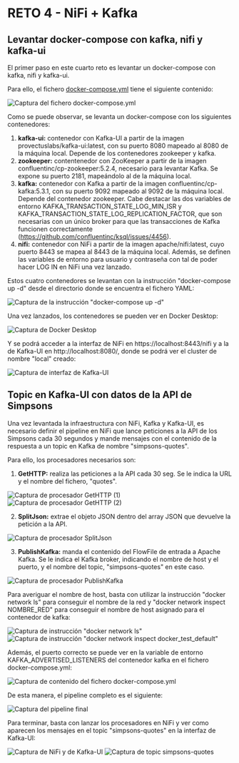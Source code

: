 # RETO 4 - NiFi + Kafka

## Levantar docker-compose con kafka, nifi y kafka-ui

El primer paso en este cuarto reto es levantar un docker-compose con kafka, nifi y kafka-ui.

Para ello, el fichero [docker-compose.yml](docker-compose.yml) tiene el siguiente contenido:

![Captura del fichero docker-compose.yml](reto4_0.png)

Como se puede observar, se levanta un docker-compose con los siguientes contenedores:
1. **kafka-ui:** contenedor con Kafka-UI a partir de la imagen provectuslabs/kafka-ui:latest, con su puerto 8080 mapeado al 8080 de la máquina local. Depende de los contenedores zookeeper y  kafka.
2. **zookeeper:** contentenedor con ZooKeeper a partir de la imagen confluentinc/cp-zookeeper:5.2.4, necesario para levantar Kafka. Se expone su puerto 2181, mapeándolo al de la máquina local.
3. **kafka:** contenedor con Kafka a partir de la imagen confluentinc/cp-kafka:5.3.1, con su puerto 9092 mapeado al 9092 de la máquina local. Depende del contenedor zookeeper. Cabe destacar las dos variables de entorno KAFKA_TRANSACTION_STATE_LOG_MIN_ISR y  KAFKA_TRANSACTION_STATE_LOG_REPLICATION_FACTOR, que son necesarias con un único broker para que las transacciones de Kafka funcionen correctamente (https://github.com/confluentinc/ksql/issues/4456).
4. **nifi:** contenedor con NiFi a partir de la imagen apache/nifi:latest, cuyo puerto 8443 se mapea al 8443 de la máquina local. Además, se definen las variables de entorno para usuario y contraseña con tal de poder hacer LOG IN en NiFi una vez lanzado. 

Estos cuatro contenedores se levantan con la instrucción "docker-compose up -d" desde el directorio donde se encuentra el fichero YAML:

![Captura de la instrucción "docker-compose up -d"](reto4_1.png)

Una vez lanzados, los contenedores se pueden ver en Docker Desktop:

![Captura de Docker Desktop](reto4_2.png)

Y se podrá acceder a la interfaz de NiFi en https://localhost:8443/nifi y a la de Kafka-UI en http://localhost:8080/, donde se podrá ver el cluster de nombre "local" creado:

![Captura de interfaz de Kafka-UI](reto4_3.png)

## Topic en Kafka-UI con datos de la API de Simpsons

Una vez levantada la infraestructura con NiFi, Kafka y Kafka-UI, es necesario definir el pipeline en NiFi que lance peticiones a la API de los Simpsons cada 30 segundos y mande mensajes con el contenido de la respuesta a un topic en Kafka de nombre "simpsons-quotes".

Para ello, los procesadores necesarios son:

1. **GetHTTP:** realiza las peticiones a la API cada 30 seg. Se le indica la URL y el nombre del fichero, "quotes".

![Captura de procesador GetHTTP (1)](reto4_4.png)
![Captura de procesador GetHTTP (2)](reto4_5.png)

2. **SplitJson:** extrae el objeto JSON dentro del array JSON que devuelve la petición a la API.

![Captura de procesador SplitJson](reto4_6.png)

3. **PublishKafka:** manda el contenido del FlowFile de entrada a Apache Kafka. Se le indica el Kafka broker, indicando el nombre de host y el puerto, y el nombre del topic, "simpsons-quotes" en este caso.

![Captura de procesador PublishKafka](reto4_7.png)

Para averiguar el nombre de host, basta con utilizar la instrucción "docker network ls" para conseguir el nombre de la red y "docker network inspect NOMBRE_RED" para conseguir el nombre de host asignado para el contenedor de kafka:

![Captura de instrucción "docker network ls"](reto4_8.png)
![Captura de instrucción "docker network inspect docker_test_default"](reto4_9.png)

Además, el puerto correcto se puede ver en la variable de entorno KAFKA_ADVERTISED_LISTENERS del contenedor kafka en el fichero docker-compose.yml:

![Captura de contenido del fichero docker-compose.yml](reto4_10.png)

De esta manera, el pipeline completo es el siguiente:

![Captura del pipeline final](reto4_11.png)

Para terminar, basta con lanzar los procesadores en NiFi y ver como aparecen los mensajes en el topic "simpsons-quotes" en la interfaz de Kafka-UI:


![Captura de NiFi y de Kafka-UI](reto4_12.png)
![Captura de topic simpsons-quotes](reto4_13.png)